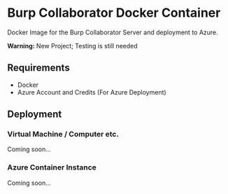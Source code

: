# Burp Collaborator Docker Container

Docker Image for the Burp Collaborator Server and deployment to Azure.

**Warning:** New Project; Testing is still needed

## Requirements

- Docker
- Azure Account and Credits (For Azure Deployment)

## Deployment

### Virtual Machine / Computer etc.

Coming soon...

### Azure Container Instance

Coming soon...

